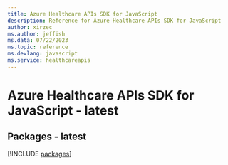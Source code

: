 ```yaml
---
title: Azure Healthcare APIs SDK for JavaScript
description: Reference for Azure Healthcare APIs SDK for JavaScript
author: xirzec
ms.author: jeffish
ms.data: 07/22/2023
ms.topic: reference
ms.devlang: javascript
ms.service: healthcareapis
---
```

# Azure Healthcare APIs SDK for JavaScript - latest
## Packages - latest
[!INCLUDE [packages](healthcare-apis-index.md)]